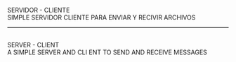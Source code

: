 SERVIDOR - CLIENTE <br>
SIMPLE SERVIDOR CLIENTE PARA ENVIAR Y RECIVIR ARCHIVOS
<hr>
<br>
SERVER - CLIENT <br>
A SIMPLE SERVER AND CLI ENT TO SEND AND RECEIVE MESSAGES
